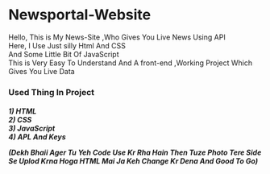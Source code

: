 # Newsportal-Website
Hello, This is My News-Site ,Who Gives You Live News Using API <br>
Here, I Use Just silly Html And CSS <br>
And Some Little Bit Of JavaScript <br>
This is Very Easy To Understand And A front-end ,Working Project Which Gives You Live Data <br>

<h3>Used Thing In Project <h5>
1) HTML <br>
2) CSS <br>
3) JavaScript <br>
4) APL And Keys <br>

(Dekh Bhaii Ager Tu Yeh Code Use Kr Rha Hain Then Tuze Photo Tere Side Se Uplod Krna Hoga
HTML Mai Ja Keh Change Kr Dena And Good To Go)

